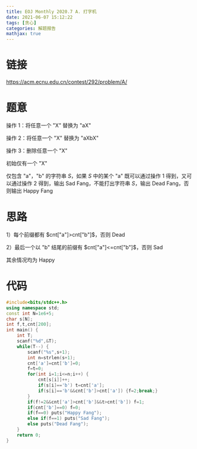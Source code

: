 ```yaml
---
title: EOJ Monthly 2020.7 A. 打字机
date: 2021-06-07 15:12:22
tags: [贪心]
categories: 解题报告
mathjax: true
---
```


# 链接

<https://acm.ecnu.edu.cn/contest/292/problem/A/>

# 题意

操作 1：将任意一个 "X" 替换为 "aX"

操作 2：将任意一个 "X" 替换为 "aXbX"

操作 3：删除任意一个 "X"

初始仅有一个 "X"

仅包含 "a"，"b"  的字符串 $S$，如果 $S$ 中的某个 "a" 既可以通过操作 1 得到，又可以通过操作 2 得到，输出 Sad Fang，不能打出字符串 $S$，输出 Dead Fang，否则输出 Happy Fang

<!--more-->

# 思路

1）每个前缀都有 $cnt["a"]>cnt["b"]$，否则 Dead

2）最后一个以 "b" 结尾的前缀有 $cnt["a"]<=cnt["b"]$，否则 Sad

其余情况均为 Happy

# 代码

```cpp
#include<bits/stdc++.h>
using namespace std;
const int N=1e6+5;
char s[N];
int f,t,cnt[200];
int main() {
    int T;
    scanf("%d",&T);
    while(T--) {
        scanf("%s",s+1);
        int n=strlen(s+1);
        cnt['a']=cnt['b']=0;
        f=t=0;
        for(int i=1;i<=n;i++) {
            cnt[s[i]]++;
            if(s[i]=='b') t=cnt['a'];
            if(s[i]=='b'&&cnt['b']>cnt['a']) {f=2;break;}
        }
        if(f!=2&&cnt['a']>cnt['b']&&t>cnt['b']) f=1;
        if(cnt['b']==0) f=0;
        if(f==0) puts("Happy Fang");
        else if(f==1) puts("Sad Fang");
        else puts("Dead Fang");
    }
    return 0;
}
```